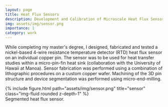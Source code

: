 ```yaml
---
layout: page
title: Heat Flux Sensors
description: Development and Calibration of Microscale Heat Flux Sensors Fabricated on Bulk Copper Substrates
img: assets/img/sensor.png
importance: 1
category: work
---
```


While completing my master's degree, I designed, fabricated and tested a nickel-based 4-wire resistance temperature detector (RTD) heat flux sensor on an individual copper pin. The sensor was to be used for heat transfer studies within a micro-pin-fin heat sink (collaboration with the University of Hawaii at Manoa). Sensor fabrication was performed using a combination of lithographic procedures on a custom copper wafer. Machining of the 3D pin structure and device segmentation was performed using micro-end-milling.

<div class="row">
    <div class="col-sm mt-3 mt-md-0">
        {% include figure.html path="assets/img/sensor.png" title="sensor" class="img-fluid rounded z-depth-1" %}
    </div>
</div>
<div class="caption">
    Segmented heat flux sensor.
</div>
